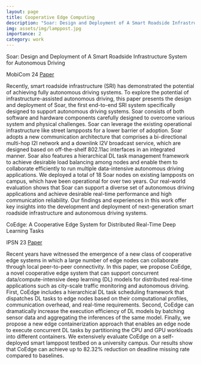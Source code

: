 ```yaml
---
layout: page
title: Cooperative Edge Computing
description: "Soar: Design and Deployment of A Smart Roadside Infrastructure System for Autonomous Driving <br> CoEdge: A Cooperative Edge System for Distributed Real-Time Deep Learning Tasks"
img: assets/img/lamppost.jpg
importance: 2
category: work
---
```


Soar: Design and Deployment of A Smart Roadside Infrastructure System for Autonomous Driving

MobiCom 24 <a href="https://neawhen.github.io/neiwen.github.io/assets/pdf/soar_mobicom24.pdf" target="_blank" rel="noopener noreferrer"> Paper </a> 

Recently, smart roadside infrastructure (SRI) has demonstrated the potential of achieving fully autonomous driving systems. To explore the potential of infrastructure-assisted autonomous driving, this paper presents the design and deployment of Soar, the first end-to-end SRI system specifically designed to support autonomous driving systems. Soar consists of both software and hardware components carefully designed to overcome various system and physical challenges. Soar can leverage the existing operational infrastructure like street lampposts for a lower barrier of adoption. Soar adopts a new communication architecture that comprises a bi-directional multi-hop I2I network and a downlink I2V broadcast service, which are designed based on off-the-shelf 802.11ac interfaces in an integrated manner. Soar also features a hierarchical DL task management framework to achieve desirable load balancing among nodes and enable them to collaborate efficiently to run multiple data-intensive autonomous driving applications. We deployed a total of 18 Soar nodes on existing lampposts on campus, which have been operational for over two years. Our real-world evaluation shows that Soar can support a diverse set of autonomous driving applications and achieve desirable real-time performance and high communication reliability. Our findings and experiences in this work offer key insights into the development and deployment of next-generation smart roadside infrastructure and autonomous driving systems.


CoEdge: A Cooperative Edge System for Distributed Real-Time Deep Learning Tasks

IPSN 23 <a href="https://neawhen.github.io/neiwen.github.io/assets/pdf/coedge_ipsn23.pdf" target="_blank" rel="noopener noreferrer"> Paper </a> 

Recent years have witnessed the emergence of a new class of cooperative edge systems in which a large number of edge nodes can collaborate through local peer-to-peer connectivity. In this paper, we propose CoEdge, a novel cooperative edge system that can support concurrent data/compute-intensive deep learning (DL) models for distributed real-time applications such as city-scale traffic monitoring and autonomous driving. First, CoEdge includes a hierarchical DL task scheduling framework that dispatches DL tasks to edge nodes based on their computational profiles, communication overhead, and real-time requirements. Second, CoEdge can dramatically increase the execution efficiency of DL models by batching sensor data and aggregating the inferences of the same model. Finally, we propose a new edge containerization approach that enables an edge node to execute concurrent DL tasks by partitioning the CPU and GPU workloads into different containers. We extensively evaluate CoEdge on a self-deployed smart lamppost testbed on a university campus. Our results show that CoEdge can achieve up to 82.32% reduction on deadline missing rate compared to baselines.